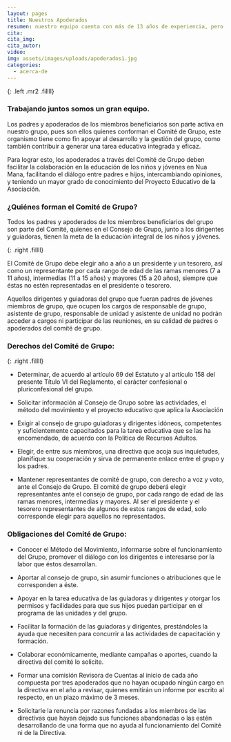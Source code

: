```yaml
---
layout: pages
title: Nuestros Apoderados
resumen: nuestro equipo cuenta con más de 13 años de experiencia, pero tambien con gente joven
cita: 
cita_img: 
cita_autor: 
video: 
img: assets/images/uploads/apoderados1.jpg
categories: 
  - acerca-de
---
```

<amp-img width="267" height="400" layout="fixed" alt="Nuestros Apoderados" src="/assets/images/uploads/apoderados.jpg"></amp-img>
{: .left .mr2 .fillll}

### Trabajando juntos somos un gran equipo.

Los padres y apoderados de los miembros beneficiarios son parte activa en nuestro grupo, pues son ellos quienes conforman el Comité de Grupo, este organismo tiene como fin apoyar al desarrollo y la gestión del grupo, como también contribuir a generar una tarea educativa integrada y eficaz. 

Para lograr esto, los apoderados a través del Comité de Grupo deben facilitar la colaboración en la educación de los niños y jóvenes en Nua Mana, facilitando el diálogo entre padres e hijos, intercambiando opiniones, y teniendo un mayor grado de conocimiento del Proyecto Educativo de la Asociación.

### ¿Quiénes forman el Comité de Grupo?

Todos los padres y apoderados de los miembros beneficiarios del grupo son parte del Comité, quienes en el Consejo de Grupo, junto a los dirigentes y guiadoras, tienen la meta de la educación integral de los niños y jóvenes.

<amp-img width="400" height="267" layout="fixed" alt="Nuestros Apoderados" src="/assets/images/uploads/apoderados2.jpg"></amp-img>
{: .right .fillll}

El Comité de Grupo debe elegir año a año a un presidente y un tesorero, así como un representante por cada rango de edad de las ramas menores (7 a 11 años), intermedias (11 a 15 años) y mayores (15 a 20 años), siempre que éstas no estén representadas en el presidente o tesorero.

Aquellos dirigentes y guiadoras del grupo que fueran padres de jóvenes miembros de grupo, que ocupen los cargos de responsable de grupo, asistente de grupo, responsable de unidad y asistente de unidad no podrán acceder a cargos ni participar de las reuniones, en su calidad de padres o apoderados del comité de grupo.

### Derechos del Comité de Grupo:

<amp-img width="360" height="300" layout="fixed" alt="Nuestros Apoderados" src="/assets/images/uploads/apoderados3.jpg"></amp-img>
{: .right .fillll}

- Determinar, de acuerdo al artículo 69 del Estatuto y al artículo 158 del presente Título VI del Reglamento, el carácter confesional o pluriconfesional del grupo.

- Solicitar información al Consejo de Grupo sobre las actividades, el método del movimiento y el proyecto educativo que aplica la Asociación

- Exigir al consejo de grupo guiadoras y dirigentes idóneos, competentes y suficientemente capacitados para la tarea educativa que se las ha encomendado, de acuerdo con la Política de Recursos Adultos.

- Elegir, de entre sus miembros, una directiva que acoja sus inquietudes, planifique su cooperación y sirva de permanente enlace entre el grupo y los padres.

- Mantener representantes de comité de grupo, con derecho a voz y voto, ante el Consejo de Grupo. El comité de grupo deberá elegir representantes ante el consejo de grupo, por cada rango de edad de las ramas menores, intermedias y mayores. Al ser el presidente y el tesorero representantes de algunos de estos rangos de edad, solo corresponde elegir para aquellos no representados.

### Obligaciones del Comité de Grupo:

- Conocer el Método del Movimiento, informarse sobre el funcionamiento del Grupo, promover el diálogo con los dirigentes e interesarse por la labor que éstos desarrollan.

- Aportar al consejo de grupo, sin asumir funciones o atribuciones que le corresponden a éste.

- Apoyar en la tarea educativa de las guiadoras y dirigentes y otorgar los permisos y facilidades para que sus hijos puedan participar en el programa de las unidades y del grupo.

- Facilitar la formación de las guiadoras y dirigentes, prestándoles la ayuda que necesiten para concurrir a las actividades de capacitación y formación.

- Colaborar económicamente, mediante campañas o aportes, cuando la directiva del comité lo solicite.

- Formar una comisión Revisora de Cuentas al inicio de cada año compuesta por tres apoderados que no hayan ocupado ningún cargo en la directiva en el año a revisar, quienes emitirán un informe por escrito al respecto, en un plazo máximo de 3 meses.

- Solicitarle la renuncia por razones fundadas a los miembros de las directivas que hayan dejado sus funciones abandonadas o las estén desarrollando de una forma que no ayuda al funcionamiento del Comité ni de la Directiva.
